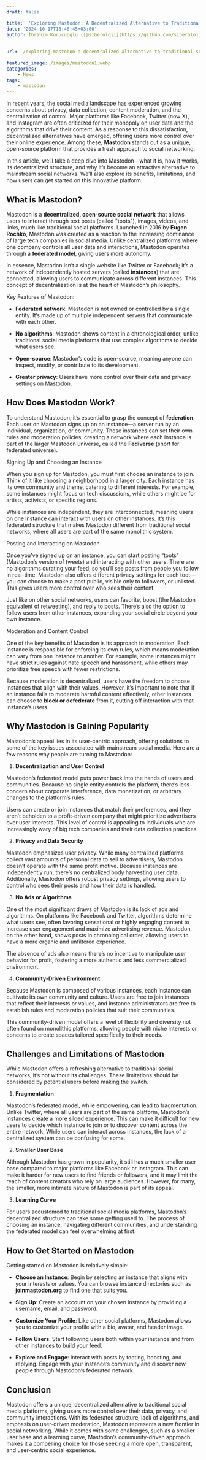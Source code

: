 ```yaml
---
draft: false

title:  'Exploring Mastodon: A Decentralized Alternative to Traditional Social Media'
date: '2024-10-17T16:48:45+03:00'
author: İbrahim Korucuoğlu ([@siberoloji](https://github.com/siberoloji))
 
 
url:  /exploring-mastodon-a-decentralized-alternative-to-traditional-social-media/
 
featured_image: /images/mastodon1.webp
categories:
    - News
tags:
    - mastodon
---
```



In recent years, the social media landscape has experienced growing concerns about privacy, data collection, content moderation, and the centralization of control. Major platforms like Facebook, Twitter (now X), and Instagram are often criticized for their monopoly on user data and the algorithms that drive their content. As a response to this dissatisfaction, decentralized alternatives have emerged, offering users more control over their online experience. Among these, **Mastodon** stands out as a unique, open-source platform that provides a fresh approach to social networking.



In this article, we’ll take a deep dive into Mastodon—what it is, how it works, its decentralized structure, and why it’s become an attractive alternative to mainstream social networks. We’ll also explore its benefits, limitations, and how users can get started on this innovative platform.



## What is Mastodon?



Mastodon is a **decentralized, open-source social network** that allows users to interact through text posts (called "toots"), images, videos, and links, much like traditional social platforms. Launched in 2016 by **Eugen Rochko**, Mastodon was created as a reaction to the increasing dominance of large tech companies in social media. Unlike centralized platforms where one company controls all user data and interactions, Mastodon operates through a **federated model**, giving users more autonomy.



In essence, Mastodon isn’t a single website like Twitter or Facebook; it’s a network of independently hosted servers (called **instances**) that are connected, allowing users to communicate across different instances. This concept of decentralization is at the heart of Mastodon’s philosophy.



Key Features of Mastodon:


* **Federated network**: Mastodon is not owned or controlled by a single entity. It’s made up of multiple independent servers that communicate with each other.

* **No algorithms**: Mastodon shows content in a chronological order, unlike traditional social media platforms that use complex algorithms to decide what users see.

* **Open-source**: Mastodon’s code is open-source, meaning anyone can inspect, modify, or contribute to its development.

* **Greater privacy**: Users have more control over their data and privacy settings on Mastodon.
## How Does Mastodon Work?



To understand Mastodon, it’s essential to grasp the concept of **federation**. Each user on Mastodon signs up on an instance—a server run by an individual, organization, or community. These instances can set their own rules and moderation policies, creating a network where each instance is part of the larger Mastodon universe, called the **Fediverse** (short for federated universe).



Signing Up and Choosing an Instance



When you sign up for Mastodon, you must first choose an instance to join. Think of it like choosing a neighborhood in a larger city. Each instance has its own community and theme, catering to different interests. For example, some instances might focus on tech discussions, while others might be for artists, activists, or specific regions.



While instances are independent, they are interconnected, meaning users on one instance can interact with users on other instances. It’s this federated structure that makes Mastodon different from traditional social networks, where all users are part of the same monolithic system.



Posting and Interacting on Mastodon



Once you’ve signed up on an instance, you can start posting “toots” (Mastodon’s version of tweets) and interacting with other users. There are no algorithms curating your feed, so you’ll see posts from people you follow in real-time. Mastodon also offers different privacy settings for each toot—you can choose to make a post public, visible only to followers, or unlisted. This gives users more control over who sees their content.



Just like on other social networks, users can favorite, boost (the Mastodon equivalent of retweeting), and reply to posts. There’s also the option to follow users from other instances, expanding your social circle beyond your own instance.



Moderation and Content Control



One of the key benefits of Mastodon is its approach to moderation. Each instance is responsible for enforcing its own rules, which means moderation can vary from one instance to another. For example, some instances might have strict rules against hate speech and harassment, while others may prioritize free speech with fewer restrictions.



Because moderation is decentralized, users have the freedom to choose instances that align with their values. However, it’s important to note that if an instance fails to moderate harmful content effectively, other instances can choose to **block or defederate** from it, cutting off interaction with that instance’s users.



## Why Mastodon is Gaining Popularity



Mastodon’s appeal lies in its user-centric approach, offering solutions to some of the key issues associated with mainstream social media. Here are a few reasons why people are turning to Mastodon:



1. **Decentralization and User Control**



Mastodon’s federated model puts power back into the hands of users and communities. Because no single entity controls the platform, there’s less concern about corporate interference, data monetization, or arbitrary changes to the platform’s rules.



Users can create or join instances that match their preferences, and they aren’t beholden to a profit-driven company that might prioritize advertisers over user interests. This level of control is appealing to individuals who are increasingly wary of big tech companies and their data collection practices.



2. **Privacy and Data Security**



Mastodon emphasizes user privacy. While many centralized platforms collect vast amounts of personal data to sell to advertisers, Mastodon doesn’t operate with the same profit motive. Because instances are independently run, there’s no centralized body harvesting user data. Additionally, Mastodon offers robust privacy settings, allowing users to control who sees their posts and how their data is handled.



3. **No Ads or Algorithms**



One of the most significant draws of Mastodon is its lack of ads and algorithms. On platforms like Facebook and Twitter, algorithms determine what users see, often favoring sensational or highly engaging content to increase user engagement and maximize advertising revenue. Mastodon, on the other hand, shows posts in chronological order, allowing users to have a more organic and unfiltered experience.



The absence of ads also means there’s no incentive to manipulate user behavior for profit, fostering a more authentic and less commercialized environment.



4. **Community-Driven Environment**



Because Mastodon is composed of various instances, each instance can cultivate its own community and culture. Users are free to join instances that reflect their interests or values, and instance administrators are free to establish rules and moderation policies that suit their communities.



This community-driven model offers a level of flexibility and diversity not often found on monolithic platforms, allowing people with niche interests or concerns to create spaces tailored specifically to their needs.



## Challenges and Limitations of Mastodon



While Mastodon offers a refreshing alternative to traditional social networks, it’s not without its challenges. These limitations should be considered by potential users before making the switch.



1. **Fragmentation**



Mastodon’s federated model, while empowering, can lead to fragmentation. Unlike Twitter, where all users are part of the same platform, Mastodon’s instances create a more siloed experience. This can make it difficult for new users to decide which instance to join or to discover content across the entire network. While users can interact across instances, the lack of a centralized system can be confusing for some.



2. **Smaller User Base**



Although Mastodon has grown in popularity, it still has a much smaller user base compared to major platforms like Facebook or Instagram. This can make it harder for new users to find friends or followers, and it may limit the reach of content creators who rely on large audiences. However, for many, the smaller, more intimate nature of Mastodon is part of its appeal.



3. **Learning Curve**



For users accustomed to traditional social media platforms, Mastodon’s decentralized structure can take some getting used to. The process of choosing an instance, navigating different communities, and understanding the federated model can feel overwhelming at first.



## How to Get Started on Mastodon



Getting started on Mastodon is relatively simple:


* **Choose an Instance**: Begin by selecting an instance that aligns with your interests or values. You can browse instance directories such as **joinmastodon.org** to find one that suits you.

* **Sign Up**: Create an account on your chosen instance by providing a username, email, and password.

* **Customize Your Profile**: Like other social platforms, Mastodon allows you to customize your profile with a bio, avatar, and header image.

* **Follow Users**: Start following users both within your instance and from other instances to build your feed.

* **Explore and Engage**: Interact with posts by tooting, boosting, and replying. Engage with your instance’s community and discover new people through Mastodon’s federated network.
## Conclusion



Mastodon offers a unique, decentralized alternative to traditional social media platforms, giving users more control over their data, privacy, and community interactions. With its federated structure, lack of algorithms, and emphasis on user-driven moderation, Mastodon represents a new frontier in social networking. While it comes with some challenges, such as a smaller user base and a learning curve, Mastodon’s community-driven approach makes it a compelling choice for those seeking a more open, transparent, and user-centric social experience.
